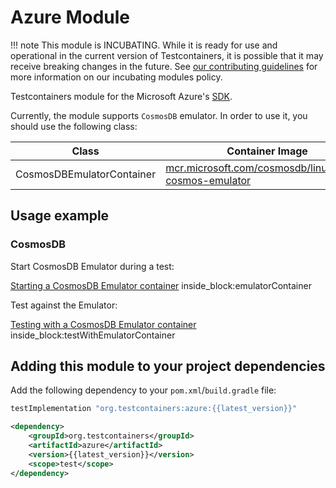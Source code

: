 # Azure Module

!!! note
This module is INCUBATING. While it is ready for use and operational in the current version of Testcontainers, it is possible that it may receive breaking changes in the future. See [our contributing guidelines](/contributing/#incubating-modules) for more information on our incubating modules policy.

Testcontainers module for the Microsoft Azure's [SDK](https://github.com/Azure/azure-sdk-for-java).

Currently, the module supports `CosmosDB` emulator. In order to use it, you should use the following class:

Class | Container Image
-|-
CosmosDBEmulatorContainer | [mcr.microsoft.com/cosmosdb/linux/azure-cosmos-emulator](https://github.com/microsoft/containerregistry)

## Usage example

### CosmosDB

Start CosmosDB Emulator during a test:

<!--codeinclude-->
[Starting a CosmosDB Emulator container](../../modules/azure/src/test/java/org/testcontainers/containers/CosmosDBEmulatorContainerTest.java) inside_block:emulatorContainer
<!--/codeinclude-->

Test against the Emulator:

<!--codeinclude-->
[Testing with a CosmosDB Emulator container](../../modules/azure/src/test/java/org/testcontainers/containers/CosmosDBEmulatorContainerTest.java) inside_block:testWithEmulatorContainer
<!--/codeinclude-->

## Adding this module to your project dependencies

Add the following dependency to your `pom.xml`/`build.gradle` file:

```groovy tab='Gradle'
testImplementation "org.testcontainers:azure:{{latest_version}}"
```

```xml tab='Maven'
<dependency>
    <groupId>org.testcontainers</groupId>
    <artifactId>azure</artifactId>
    <version>{{latest_version}}</version>
    <scope>test</scope>
</dependency>
```

